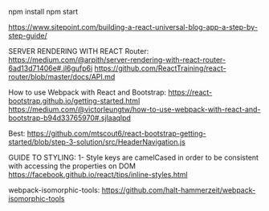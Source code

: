 npm install
npm start


https://www.sitepoint.com/building-a-react-universal-blog-app-a-step-by-step-guide/


SERVER RENDERING WITH REACT Router:
  https://medium.com/@arpith/server-rendering-with-react-router-6ad13d71406e#.jl6gufp6i
  https://github.com/ReactTraining/react-router/blob/master/docs/API.md


How to use Webpack with React and Bootstrap:
  https://react-bootstrap.github.io/getting-started.html
  https://medium.com/@victorleungtw/how-to-use-webpack-with-react-and-bootstrap-b94d33765970#.sjlaaqlpd

  Best:
  https://github.com/mtscout6/react-bootstrap-getting-started/blob/step-3-solution/src/HeaderNavigation.js

GUIDE TO STYLING:
  1- Style keys are camelCased in order to be consistent with accessing the properties on DOM
  https://facebook.github.io/react/tips/inline-styles.html

webpack-isomorphic-tools:
  https://github.com/halt-hammerzeit/webpack-isomorphic-tools
